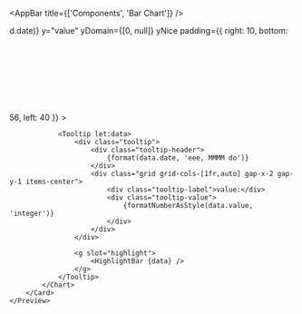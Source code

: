 <script lang="ts">
	import { scaleBand } from 'd3-scale';
	import { subDays, format } from 'date-fns';
	import { AppBar, Card } from 'svelte-ux';
	import { formatDate, PeriodType } from 'svelte-ux/utils/date';

	import Chart, { Svg } from '$lib/components/Chart.svelte';
	import AxisX from '$lib/components/AxisX.svelte';
	import AxisY from '$lib/components/AxisY.svelte';
	import Baseline from '$lib/components/Baseline.svelte';
	import Bar from '$lib/components/Bar.svelte';
	import Tooltip from '$lib/components/Tooltip.svelte';

	import { getRandomNumber } from '$lib/utils/genData';
	import { formatNumberAsStyle } from 'svelte-ux/utils/number';
	import HighlightBar from '$lib/components/HighlightBar.svelte';
	import Preview from '$lib/docs/Preview.svelte';

	function createData(count = 10) {
		const now = new Date();

		return Array.from({ length: count }).map((_, i) => {
			return {
				date: subDays(now, count - i - 1),
				value: getRandomNumber(50, 100)
			};
		});
	}

	const data = createData();
</script>

<AppBar title={['Components', 'Bar Chart']} />

<main class="p-2">
	<Preview>
		<Card class="h-[300px] p-4">
			<Chart
				{data}
				x="date"
				xScale={scaleBand().padding(0.4)}
				xDomain={data.map((d) => d.date)}
				y="value"
				yDomain={[0, null]}
				yNice
				padding={{ right: 10, bottom: 56, left: 40 }}
			>
				<Svg>
					<AxisY gridlines />
					<AxisX formatTick={(d) => formatDate(d, PeriodType.Day, 'short')} />
					<Baseline x y />
					<Bar radius={4} strokeWidth={1} />
				</Svg>

				<Tooltip let:data>
					<div class="tooltip">
						<div class="tooltip-header">
							{format(data.date, 'eee, MMMM do')}
						</div>
						<div class="grid grid-cols-[1fr,auto] gap-x-2 gap-y-1 items-center">
							<div class="tooltip-label">value:</div>
							<div class="tooltip-value">
								{formatNumberAsStyle(data.value, 'integer')}
							</div>
						</div>
					</div>

					<g slot="highlight">
						<HighlightBar {data} />
					</g>
				</Tooltip>
			</Chart>
		</Card>
	</Preview>
</main>

<style lang="postcss">
	.tooltip {
		@apply bg-gray-900/90 backdrop-filter backdrop-blur-[2px] text-white rounded elevation-1 px-2 py-1;
	}
	.tooltip-header {
		@apply text-center font-semibold pb-1 whitespace-nowrap;
	}
	.tooltip-label {
		@apply text-xs text-white/75 text-right whitespace-nowrap;
	}
	.tooltip-value {
		@apply text-sm text-right;
	}
	.tooltip-separator {
		@apply rounded bg-white/50 my-1;
		grid-column: 1 / -1;
		height: 2px;
	}
</style>

